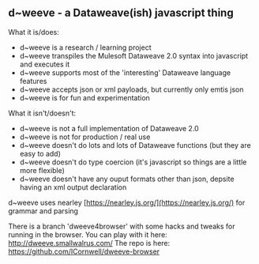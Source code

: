 ## d\~weeve - a Dataweave(ish) javascript thing ##

What it is/does:

* d\~weeve is a research / learning project
* d\~weeve transpiles the Mulesoft Dataweave 2.0 syntax into javascript and executes it
* d\~weeve supports most of the 'interesting' Dataweave language features 
* d\~weeve accepts json or xml payloads, but currently only emtis json
* d\~weeve is for fun and experimentation

What it isn't/doesn't:

* d\~weeve is not a full implementation of Dataweave 2.0
* d\~weeve is not for production / real use
* d\~weeve doesn't do lots and lots of Dataweave functions (but they are easy to add)
* d\~weeve doesn't do type coercion (it's javascript so things are a little more flexible)
* d\~weeve doesn't have any ouput formats other than json, depsite having an xml output declaration

d\~weeve uses nearley [https://nearley.js.org/](https://nearley.js.org/) for grammar and parsing

There is a branch 'dweeve4browser' with some hacks and tweaks for running in the browser.
You can play with it here: http://dweeve.smallwalrus.com/
The repo is here: https://github.com/ICornwell/dweeve-browser
